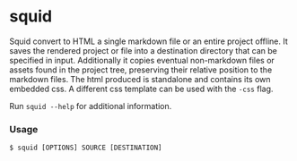 # squid
Squid convert to HTML a single markdown file or an entire project offline.
It saves the rendered project or file into a destination directory that can be specified in input.
Additionally it copies eventual non-markdown files or assets found in the project tree, preserving their relative position to the markdown files.
The html produced is standalone and contains its own embedded css.
A different css template can be used with the `-css` flag.

Run `squid --help` for additional information.

### Usage
```
$ squid [OPTIONS] SOURCE [DESTINATION]
```